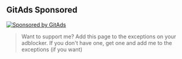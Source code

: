 <!-- GitAds-Verify: OGIYA9LSPCHDTGTZ3KZR94WGD86PJMF4 -->
## GitAds Sponsored
[![Sponsored by GitAds](https://gitads.dev/v1/ad-serve?source=ghelloz/vghbjc@github)](https://gitads.dev/v1/ad-track?source=ghelloz/vghbjc@github)
> Want to support me? Add this page to the exceptions on your adblocker. If you don't have one, get one and add me to the exceptions (if you want)
